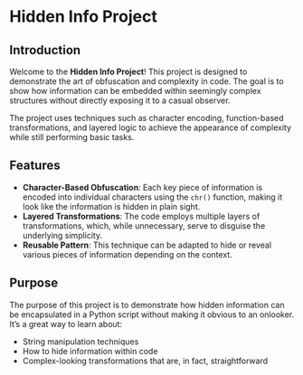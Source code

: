 # Hidden Info Project

## Introduction

Welcome to the **Hidden Info Project**! This project is designed to demonstrate the art of obfuscation and complexity in code. The goal is to show how information can be embedded within seemingly complex structures without directly exposing it to a casual observer.

The project uses techniques such as character encoding, function-based transformations, and layered logic to achieve the appearance of complexity while still performing basic tasks.

## Features

- **Character-Based Obfuscation**: Each key piece of information is encoded into individual characters using the `chr()` function, making it look like the information is hidden in plain sight.
- **Layered Transformations**: The code employs multiple layers of transformations, which, while unnecessary, serve to disguise the underlying simplicity.
- **Reusable Pattern**: This technique can be adapted to hide or reveal various pieces of information depending on the context.

## Purpose

The purpose of this project is to demonstrate how hidden information can be encapsulated in a Python script without making it obvious to an onlooker. It’s a great way to learn about:
- String manipulation techniques
- How to hide information within code
- Complex-looking transformations that are, in fact, straightforward
